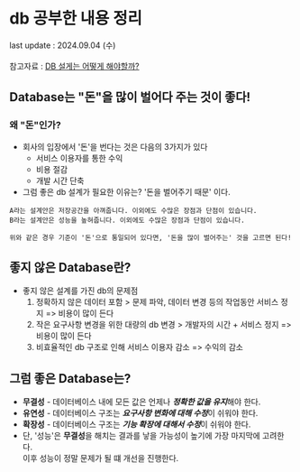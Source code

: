 # db 공부한 내용 정리
last update : 2024.09.04 (수)
<br>
<br>
참고자료 : [DB 설게는 어떻게 해야할까?](https://velog.io/@sontulip/how-to-db-design)

## Database는 "돈"을 많이 벌어다 주는 것이 좋다!
### 왜 "돈"인가?
- 회사의 입장에서 '돈'을 번다는 것은 다음의 3가지가 있다
  - 서비스 이용자를 통한 수익
  - 비용 절감
  - 개발 시간 단축
- 그럼 좋은 db 설계가 필요한 이유는? '돈을 벌어주기 때문' 이다.
```
A라는 설계안은 저장공간을 아껴줍니다. 이외에도 수많은 장점과 단점이 있습니다.
B라는 설계안은 성능을 높혀줍니다. 이외에도 수많은 장점과 단점이 있습니다.

위와 같은 경우 기준이 '돈'으로 통일되어 있다면, '돈을 많이 벌어주는' 것을 고르면 된다!
```

## 좋지 않은 Database란?
- 좋지 않은 설계를 가진 db의 문제점
  1. 정확하지 않은 데이터 포함 > 문제 파악, 데이터 변경 등의 작업동안 서비스 정지 => 비용이 많이 든다
  2. 작은 요구사항 변경을 위한 대량의 db 변경 > 개발자의 시간 + 서비스 정지 => 비용이 많이 든다
  3. 비효율적인 db 구조로 인해 서비스 이용자 감소 => 수익의 감소

## 그럼 좋은 Database는?
- **무결성** - 데이터베이스 내에 모든 값은 언제나 ***정확한 값을 유지***해야 한다.
- **유연성** - 데이터베이스 구조는 ***요구사항 변화에 대해 수정***이 쉬워야 한다.
- **확장성** - 데이터베이스 구조는 ***기능 확장에 대해서 수정***이 쉬워야 한다.
- 단, '성능'은 **무결성**을 해치는 결과를 낳을 가능성이 높기에 가장 마지막에 고려한다.<br> 이후 성능이 정말 문제가 될 떄 개선을 진행한다.